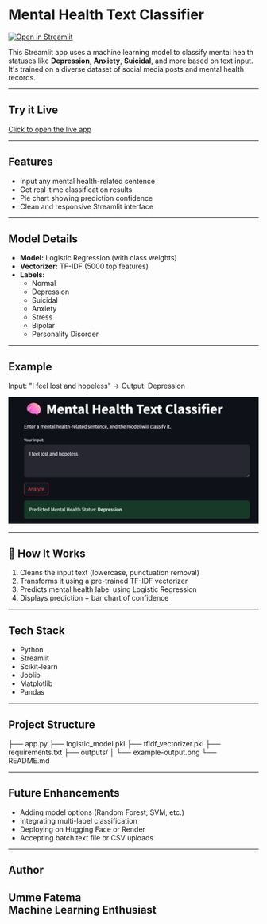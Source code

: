 #  Mental Health Text Classifier

[![Open in Streamlit](https://static.streamlit.io/badges/streamlit_badge_black_white.svg)](https://mental-health-nlp-rijmcyaeksukfmbzce8xc3.streamlit.app/)

This Streamlit app uses a machine learning model to classify mental health statuses like **Depression**, **Anxiety**, **Suicidal**, and more based on text input. It's trained on a diverse dataset of social media posts and mental health records.

---

##  Try it Live

 [Click to open the live app](https://mental-health-nlp-rijmcyaeksukfmbzce8xc3.streamlit.app/)

---

##  Features

- Input any mental health-related sentence
- Get real-time classification results
- Pie chart showing prediction confidence
- Clean and responsive Streamlit interface

---

##  Model Details

- **Model:** Logistic Regression (with class weights)
- **Vectorizer:** TF-IDF (5000 top features)
- **Labels:**
  - Normal
  - Depression
  - Suicidal
  - Anxiety
  - Stress
  - Bipolar
  - Personality Disorder

---

##  Example

Input: "I feel lost and hopeless"
→ Output: Depression


![Example Pie Chart](outputs/example-input.png) 

---

## 🧪 How It Works

1. Cleans the input text (lowercase, punctuation removal)
2. Transforms it using a pre-trained TF-IDF vectorizer
3. Predicts mental health label using Logistic Regression
4. Displays prediction + bar chart of confidence

---

##  Tech Stack

- Python
- Streamlit
- Scikit-learn
- Joblib
- Matplotlib
- Pandas

---

##  Project Structure

├── app.py
├── logistic_model.pkl
├── tfidf_vectorizer.pkl
├── requirements.txt
├── outputs/
│ └── example-output.png
└── README.md


---

##  Future Enhancements

- Adding model options (Random Forest, SVM, etc.)
- Integrating multi-label classification
- Deploying on Hugging Face or Render
- Accepting batch text file or CSV uploads

---

##  Author

Umme Fatema  
Machine Learning Enthusiast
---


